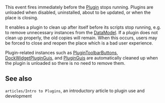 This event fires immediately before the [Plugin](https://developer.roblox.com/en-us/api-reference/class/Plugin) stops running. Plugins are unloaded when disabled, uninstalled, about to be updated, or when the place is closing.

It enables a plugin to clean up after itself before its scripts stop running, e.g. to remove unnecessary instances from the [DataModel](https://developer.roblox.com/en-us/api-reference/class/DataModel). If a plugin does not clean up properly, the old copies will remain. When this occurs, users may be forced to close and reopen the place which is a bad user experience.

Plugin-related instances such as [PluginToolbarButtons](https://developer.roblox.com/en-us/api-reference/class/PluginToolbarButton), [DockWidgetPluginGuis](https://developer.roblox.com/en-us/api-reference/class/DockWidgetPluginGui), and [PluginGuis](https://developer.roblox.com/en-us/api-reference/class/PluginGui) are automatically cleaned up when the plugin is unloaded so there is no need to remove them.

See also
--------

`articles/Intro to Plugins`, an introductory article to plugin use and development